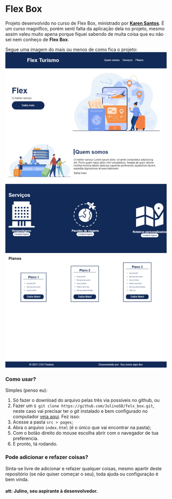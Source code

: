 # Flex Box

Projeto desenvolvido no curso de Flex Box, ministrado por **[Karen Santos](gitlab.com/karensantos)**. É um curso magnífico, porém senti falta da aplicação dela no projeto, mesmo assim valeu muito apena porque fiquei sabendo de muita coisa que eu não sei nem conheço de **Flex Box**.

Segue uma imagem do mais ou menos de como fica o projeto:
![Layout](./index.html.png)

### Como usar?

Simples (penso eu): 
1. Só fazer o download do arquivo pelas três via possíveis no github, ou 
2. Fazer um `$ git clone https://github.com/JulinoSD/felx_box.git`, neste caso vai precisar ter o _git_ instalado e bem configurado no computador [veja aqui](https://git-scm.com/book/pt-br/v2/Começando-Instalando-o-Git).
Fez isso:
1. Acesse a pasta `src > pages`;
2. Abra o arquivo `index.html` (é o único que vai encontrar na pasta);
3. Com o botão direito do mouse escolha abrir com o navegador de tua preferencia.
4. E pronto, tá rodando.

### Pode adicionar e refazer coisas?

Sinta-se livre de adicionar e refazer qualquer coisas, mesmo apartir deste repositório (se não quiser começar o seu), toda ajuda ou configuração é bem vinda.

#### att: Julino, seu aspirante à desenvolvedor.
